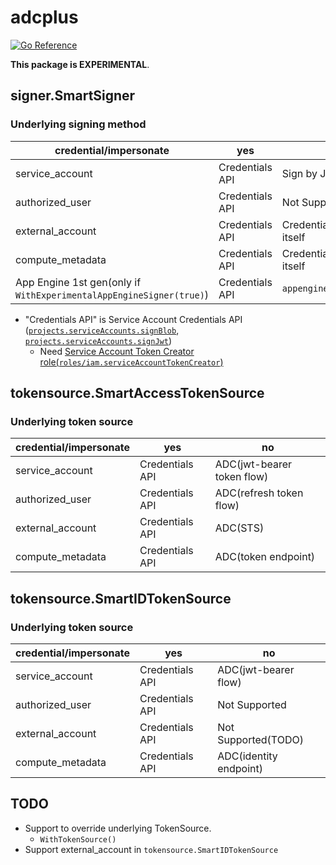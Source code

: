 # adcplus

[![Go Reference](https://pkg.go.dev/badge/github.com/apstndb/adcplus.svg)](https://pkg.go.dev/github.com/apstndb/adcplus)

**This package is EXPERIMENTAL**.

## signer.SmartSigner

### Underlying signing method

|credential/impersonate|yes|no|
|---|---|---|
|service_account|Credentials API|Sign by JSON key|
|authorized_user|Credentials API|Not Supported|
|external_account|Credentials API|Credentials API as itself|
|compute_metadata|Credentials API|Credentials API as itself|
|App Engine 1st gen(only if `WithExperimentalAppEngineSigner(true)`)|Credentials API|`appengine.SignBytes()`|

* "Credentials API" is Service Account Credentials API ([`projects.serviceAccounts.signBlob`](https://cloud.google.com/iam/docs/reference/credentials/rest/v1/projects.serviceAccounts/signBlob?hl=en), [`projects.serviceAccounts.signJwt`](https://cloud.google.com/iam/docs/reference/credentials/rest/v1/projects.serviceAccounts/signJwt?hl=en))
  * Need [Service Account Token Creator role(`roles/iam.serviceAccountTokenCreator`)](https://cloud.google.com/iam/docs/impersonating-service-accounts)

## tokensource.SmartAccessTokenSource

### Underlying token source

|credential/impersonate|yes|no|
|---|---|---|
|service_account|Credentials API|ADC(jwt-bearer token flow)|
|authorized_user|Credentials API|ADC(refresh token flow)|
|external_account|Credentials API|ADC(STS)|
|compute_metadata|Credentials API|ADC(token endpoint)|

## tokensource.SmartIDTokenSource

### Underlying token source

|credential/impersonate|yes|no|
|---|---|---|
|service_account|Credentials API|ADC(jwt-bearer flow)|
|authorized_user|Credentials API|Not Supported|
|external_account|Credentials API|Not Supported(TODO)|
|compute_metadata|Credentials API|ADC(identity endpoint)|

## TODO

* Support to override underlying TokenSource.
  * `WithTokenSource()`
* Support external_account in `tokensource.SmartIDTokenSource`
